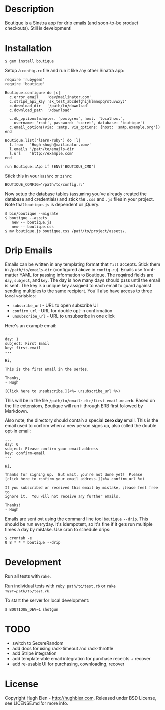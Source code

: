 # Description

Boutique is a Sinatra app for drip emails (and soon-to-be product checkouts).
Still in development!

# Installation

    $ gem install boutique

Setup a `config.ru` file and run it like any other Sinatra app:

    require 'rubygems'
    require 'boutique'

    Boutique.configure do |c|
      c.error_email    'dev@mailinator.com'
      c.stripe_api_key 'sk_test_abcdefghijklmnopqrstuvwxyz'
      c.download_dir   '/path/to/download'
      c.download_path  '/download'

      c.db_options(adapter: 'postgres', host: 'localhost',
        username: 'root', password: 'secret', database: 'boutique')
      c.email_options(via: :smtp, via_options: {host: 'smtp.example.org'})
    end

    Boutique.list('learn-ruby') do |l|
      l.from   'Hugh <hugh@mailinator.com>'
      l.emails '/path/to/emails-dir'
      l.url    'http://example.com'
    end

    run Boutique::App if !ENV['BOUTIQUE_CMD']

Stick this in your `bashrc` or `zshrc`:

    BOUTIQUE_CONFIG='/path/to/config.ru'

Now setup the database tables (assuming you've already created the database and
credentials) and stick the `.css` and `.js` files in your project.  Note that
`boutique.js` is dependent on jQuery.

    $ bin/boutique --migrate
    $ boutique --assets
       new -- boutique.js
       new -- boutique.css
    $ mv boutique.js boutique.css /path/to/project/assets/.

# Drip Emails

Emails can be written in any templating format that `Tilt` accepts.  Stick them
in `/path/to/emails-dir` (configured above in `config.ru`).  Emails use
front-matter YAML for passing information to Boutique.  The required fields are
`day`, `subject`, and `key`.  The day is how many days should pass until the
email is sent.  The key is a unique key assigned to each email to guard against
sending multiples to the same recipient.  You'll also have access to three
local variables:

* `subscribe_url` - URL to open subscribe UI
* `confirm_url` - URL for double opt-in confirmation
* `unsubscribe_url` - URL to unsubscribe in one click

Here's an example email:

    ---
    day: 1
    subject: First Email
    key: first-email
    ---

    Hi,

    This is the first email in the series.

    Thanks,
    - Hugh

    [Click here to unsubscribe.](<%= unsubscribe_url %>)

This will be in the file `/path/to/emails-dir/first-email.md.erb`.  Based on
the file extensions, Boutique will run it through ERB first followed by Markdown.

Also note, the directory should contain a special **zero day** email.  This is
the email used to confirm when a new person signs up, also called the double
opt-in email:

    ---
    day: 0
    subject: Please confirm your email address
    key: confirm-email
    ---

    Hi,

    Thanks for signing up.  But wait, you're not done yet!  Please
    [click here to confirm your email address.](<%= confirm_url %>)

    If you subscribed or received this email by mistake, please feel free to
    ignore it.  You will not receive any further emails.

    Thanks!
    - Hugh

Emails are sent out using the command line tool `boutique --drip`.  This should
be run everyday.  It's idempotent, so it's fine if it gets run multiple times a
day by mistake.  Use cron to schedule drips:

    $ crontab -e
    0 8 * * * boutique --drip

# Development

Run all tests with `rake`.

Run individual tests with `ruby path/to/test.rb` or `rake TEST=path/to/test.rb`.

To start the server for local development:

    $ BOUTIQUE_DEV=1 shotgun

# TODO

* switch to SecureRandom
* add docs for using rack-timeout and rack-throttle
* add Stripe integration
* add template-able email integration for purchase receipts + recover
* add re-usable UI for purchasing, downloading, recover

# License

Copyright Hugh Bien - http://hughbien.com.
Released under BSD License, see LICENSE.md for more info.
